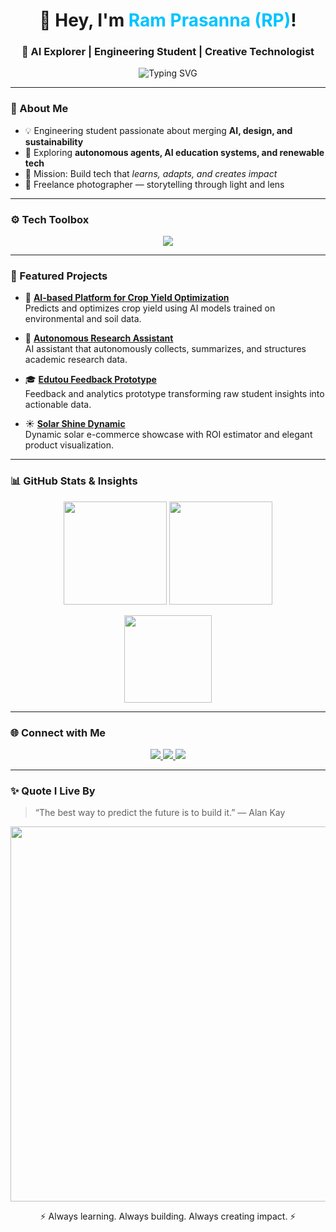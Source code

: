 <!-- Animated Header -->
<h1 align="center">👋 Hey, I'm <span style="color:#00c3ff;">Ram Prasanna (RP)</span>!</h1>
<h3 align="center">🚀 AI Explorer | Engineering Student | Creative Technologist</h3>

<p align="center">
  <img src="https://readme-typing-svg.demolab.com?font=Fira+Code&duration=2500&pause=1000&color=00C3FF&center=true&vCenter=true&width=600&lines=Building+AI-powered+solutions;Blending+Tech+and+Creativity;Exploring+Autonomous+Systems;Passionate+about+Sustainability+%26+Design" alt="Typing SVG" />
</p>

---

### 🧩 About Me
- 💡 Engineering student passionate about merging **AI, design, and sustainability**  
- 🤖 Exploring **autonomous agents, AI education systems, and renewable tech**  
- 🎯 Mission: Build tech that *learns, adapts, and creates impact*  
- 📸 Freelance photographer — storytelling through light and lens  

---

### ⚙️ Tech Toolbox
<p align="center">
  <img src="https://skillicons.dev/icons?i=python,react,nodejs,tensorflow,arduino,firebase,git,vscode,html,css,js" />
</p>

---

### 🌟 Featured Projects
- 🌾 **[AI-based Platform for Crop Yield Optimization](https://github.com/ram110406r/Ai-based-platform-for-crop-yield-optimization)**  
  Predicts and optimizes crop yield using AI models trained on environmental and soil data.  

- 🤖 **[Autonomous Research Assistant](https://github.com/ram110406r/Autonomous-Research-Assistant)**  
  AI assistant that autonomously collects, summarizes, and structures academic research data.  

- 🎓 **[Edutou Feedback Prototype](https://github.com/ram110406r/edutou-feedback-prototype)**  
  Feedback and analytics prototype transforming raw student insights into actionable data.  

- ☀️ **[Solar Shine Dynamic](https://github.com/ram110406r/solar-shine-dynamic)**  
  Dynamic solar e-commerce showcase with ROI estimator and elegant product visualization.  

---

### 📊 GitHub Stats & Insights
<p align="center">
  <img src="https://github-readme-stats.vercel.app/api?username=ram110406r&show_icons=true&theme=tokyonight&hide_border=true" height="165"/>
  <img src="https://github-readme-streak-stats.herokuapp.com/?user=ram110406r&theme=tokyonight&hide_border=true" height="165"/>
</p>
<p align="center">
  <img src="https://github-readme-stats.vercel.app/api/top-langs/?username=ram110406r&layout=compact&theme=tokyonight&hide_border=true" height="140"/>
</p>

---

### 🌐 Connect with Me
<p align="center">
  <a href="https://www.instagram.com/ram.prasanna.r?igsh=NWw4a3FnOXVnb3hl" target="_blank">
    <img src="https://img.shields.io/badge/Instagram-%23E4405F.svg?&style=for-the-badge&logo=instagram&logoColor=white" />
  </a>
  <a href="https://linkedin.com" target="_blank">
    <img src="https://img.shields.io/badge/LinkedIn-%230077B5.svg?&style=for-the-badge&logo=linkedin&logoColor=white" />
  </a>
  <a href="mailto:ramprasanna110406@gmail.com">
    <img src="https://img.shields.io/badge/Email-%23D14836.svg?&style=for-the-badge&logo=gmail&logoColor=white" />
  </a>
</p>

---

### ✨ Quote I Live By
> “The best way to predict the future is to build it.” — Alan Kay

<p align="center">
  <img src="https://raw.githubusercontent.com/andreasbm/readme/master/assets/lines/colored.png" width="600" />
</p>
<p align="center">⚡ Always learning. Always building. Always creating impact. ⚡</p>
